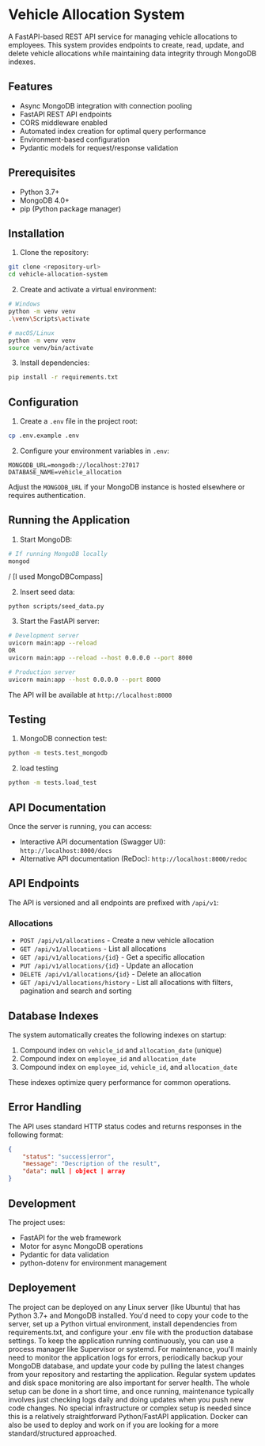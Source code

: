 # Vehicle Allocation System

A FastAPI-based REST API service for managing vehicle allocations to employees. This system provides endpoints to create, read, update, and delete vehicle allocations while maintaining data integrity through MongoDB indexes.

## Features

- Async MongoDB integration with connection pooling
- FastAPI REST API endpoints
- CORS middleware enabled
- Automated index creation for optimal query performance
- Environment-based configuration
- Pydantic models for request/response validation

## Prerequisites

- Python 3.7+
- MongoDB 4.0+
- pip (Python package manager)

## Installation

1. Clone the repository:

```bash
git clone <repository-url>
cd vehicle-allocation-system
```

2. Create and activate a virtual environment:

```bash
# Windows
python -m venv venv
.\venv\Scripts\activate

# macOS/Linux
python -m venv venv
source venv/bin/activate
```

3. Install dependencies:

```bash
pip install -r requirements.txt
```

## Configuration

1. Create a `.env` file in the project root:

```bash
cp .env.example .env
```

2. Configure your environment variables in `.env`:

```
MONGODB_URL=mongodb://localhost:27017
DATABASE_NAME=vehicle_allocation
```

Adjust the `MONGODB_URL` if your MongoDB instance is hosted elsewhere or requires authentication.

## Running the Application

1. Start MongoDB:

```bash
# If running MongoDB locally
mongod
```

/
[I used MongoDBCompass]

2. Insert seed data:

```bash
python scripts/seed_data.py
```

3. Start the FastAPI server:

```bash
# Development server
uvicorn main:app --reload
OR
uvicorn main:app --reload --host 0.0.0.0 --port 8000

# Production server
uvicorn main:app --host 0.0.0.0 --port 8000
```

The API will be available at `http://localhost:8000`

## Testing

1. MongoDB connection test:

```bash
python -m tests.test_mongodb
```

2. load testing

```bash
python -m tests.load_test
```

## API Documentation

Once the server is running, you can access:

- Interactive API documentation (Swagger UI): `http://localhost:8000/docs`
- Alternative API documentation (ReDoc): `http://localhost:8000/redoc`

## API Endpoints

The API is versioned and all endpoints are prefixed with `/api/v1`:

### Allocations

- `POST /api/v1/allocations` - Create a new vehicle allocation
- `GET /api/v1/allocations` - List all allocations
- `GET /api/v1/allocations/{id}` - Get a specific allocation
- `PUT /api/v1/allocations/{id}` - Update an allocation
- `DELETE /api/v1/allocations/{id}` - Delete an allocation
- `GET /api/v1/allocations/history` - List all allocations with filters, pagination and search and sorting

## Database Indexes

The system automatically creates the following indexes on startup:

1. Compound index on `vehicle_id` and `allocation_date` (unique)
2. Compound index on `employee_id` and `allocation_date`
3. Compound index on `employee_id`, `vehicle_id`, and `allocation_date`

These indexes optimize query performance for common operations.

## Error Handling

The API uses standard HTTP status codes and returns responses in the following format:

```json
{
    "status": "success|error",
    "message": "Description of the result",
    "data": null | object | array
}
```

## Development

The project uses:

- FastAPI for the web framework
- Motor for async MongoDB operations
- Pydantic for data validation
- python-dotenv for environment management

## Deployement

The project can be deployed on any Linux server (like Ubuntu) that has Python 3.7+ and MongoDB installed. You'd need to copy your code to the server, set up a Python virtual environment, install dependencies from requirements.txt, and configure your .env file with the production database settings. To keep the application running continuously, you can use a process manager like Supervisor or systemd. For maintenance, you'll mainly need to monitor the application logs for errors, periodically backup your MongoDB database, and update your code by pulling the latest changes from your repository and restarting the application. Regular system updates and disk space monitoring are also important for server health.
The whole setup can be done in a short time, and once running, maintenance typically involves just checking logs daily and doing updates when you push new code changes. No special infrastructure or complex setup is needed since this is a relatively straightforward Python/FastAPI application. Docker can also be used to deploy and work on if you are looking for a more standard/structured approached.
